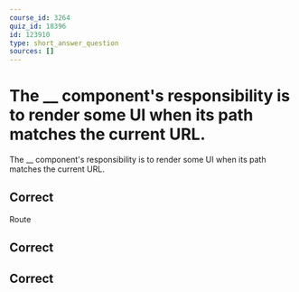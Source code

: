 ```yaml
---
course_id: 3264
quiz_id: 18396
id: 123910
type: short_answer_question
sources: []
---
```


# The __ component's responsibility is to render some UI when its path matches the current URL.

The \_\_ component's responsibility is to render some UI when its path matches the current URL.

## Correct

Route

## Correct

<Route>

## Correct

<Route />
